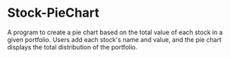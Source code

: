 # Stock-PieChart

A program to create a pie chart based on the total value of each stock in a given portfolio.
Users add each stock's name and value, and the pie chart displays the total distribution of the portfolio.
